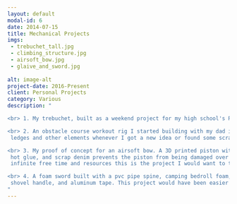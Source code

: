 ```yaml
---
layout: default
modal-id: 6
date: 2014-07-15
title: Mechanical Projects
imgs: 
 - trebuchet_tall.jpg
 - climbing_structure.jpg
 - airsoft_bow.jpg
 - glaive_and_sword.jpg
 
alt: image-alt
project-date: 2016-Present
client: Personal Projects
category: Various
description: "

<br> 1. My trebuchet, built as a weekend project for my high school's Rennaissance fair. Here it's being used for a fun time on my birthday in 2017.

<br> 2. An obstacle course workout rig I started building with my dad in 2015. This was my introduction to building and woodworking, and after collecting some tools I was able to add
 ledges and other elements whenever I got a new idea or found some scrap wood that would work to make something.

<br> 3. My proof of concept for an airsoft bow. A 3D printed piston with o-rings shoves air through the cpvc tube and into the silicon tube at the end. A piston-stop made of an old spring,
 hot glue, and scrap denim prevents the piston from being damaged over time. The 'bow' is powered with Theraband elastic bands, which are often used for homemade slingshots. If I had
 infinite free time and resources this is the project I would want to take to the next level.

<br> 4. A foam sword built with a pvc pipe spine, camping bedroll foam, a wooden crossguard, and faux leather handle wrap. A wooden glaive prop built from a 2x8 board, a replacement
 shovel handle, and aluminum tape. This project would have been easier if I had made the blade from foam or Wrenshape, but the weight of the wood makes the glaive a joy to hold.
"
---
```

